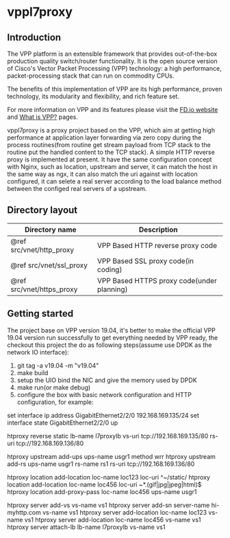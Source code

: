 vppl7proxy
========================

## Introduction

The VPP platform is an extensible framework that provides out-of-the-box
production quality switch/router functionality. It is the open source version
of Cisco's Vector Packet Processing (VPP) technology: a high performance,
packet-processing stack that can run on commodity CPUs.

The benefits of this implementation of VPP are its high performance, proven
technology, its modularity and flexibility, and rich feature set.

For more information on VPP and its features please visit the
[FD.io website](http://fd.io/) and
[What is VPP?](https://wiki.fd.io/view/VPP/What_is_VPP%3F) pages.

vppl7proxy is a proxy project based on the VPP, which aim at getting
high performance at application layer forwarding via zero copy during the process
routines(from routine get stream payload from TCP stack to the routine put the
handled content to the TCP stack).
A simple HTTP reverse proxy is implemented at present.
It have the same configuration concept with Nginx, such as location, upstream and 
server, it can match the host in the same way as ngx, it can also match the uri against with
location configured, it can selete a real server according to the load balance method between the
configed real servers of a upstream.
## Directory layout

| Directory name                 | Description                                 |
| ------------------------------ | ------------------------------------------- |
| @ref src/vnet/http_proxy       | VPP Based HTTP reverse proxy code           |
| @ref src/vnet/ssl_proxy        | VPP Based SSL proxy code(in coding)         |
| @ref src/vnet/https_proxy      | VPP Based HTTPS proxy code(under planning)  |

## Getting started

The project base on VPP version 19.04, it's better to make the official VPP 19.04 version
run successfully to get everything needed by VPP ready, the checkout this project the do
as following steps(assume use DPDK as the network IO interface):
1. git tag -a v19.04  -m "v19.04"
2. make build
3. setup the UIO bind the NIC and give the memory used by DPDK
4. make run(or make debug)
5. configure the box with basic network configuration and HTTP configuration, for example:

set interface  ip address GigabitEthernet2/2/0 192.168.169.135/24
set interface state GigabitEthernet2/2/0 up


htproxy reverse static lb-name  l7proxylb vs-uri tcp://192.168.169.135/80 rs-uri tcp://192.168.169.136/80

htproxy upstream add-ups  ups-name  usgr1 method wrr
htproxy upstream add-rs ups-name usgr1 rs-name  rs1  rs-uri tcp://192.168.169.136/80

htproxy location add-location  loc-name loc123  loc-uri  ^~/static/
htproxy location add-location  loc-name loc456  loc-uri  ~*\.(gif|jpg|jpeg|html)$
htproxy location add-proxy-pass  loc-name loc456  ups-name  usgr1

htproxy server add-vs vs-name vs1
htproxy server add-sn server-name  hi-myhttp.com  vs-name vs1
htproxy server add-location loc-name loc123 vs-name vs1
htproxy server add-location loc-name loc456 vs-name vs1
htproxy server attach-lb lb-name l7proxylb vs-name vs1
